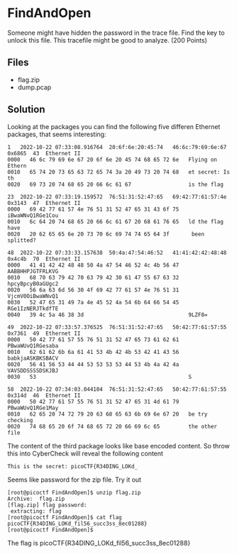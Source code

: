 # FindAndOpen
Someone might have hidden the password in the trace file.
Find the key to unlock this file. This tracefile might be good to analyze. (200 Points)

## Files
- flag.zip
- dump.pcap

## Solution
Looking at the packages you can find the following five differen Ethernet packages, that seems interesting:
```
1	2022-10-22 07:33:08.916764	20:6f:6e:20:45:74	46:6c:79:69:6e:67	0x6865	43	Ethernet II
0000   46 6c 79 69 6e 67 20 6f 6e 20 45 74 68 65 72 6e   Flying on Ethern
0010   65 74 20 73 65 63 72 65 74 3a 20 49 73 20 74 68   et secret: Is th
0020   69 73 20 74 68 65 20 66 6c 61 67                  is the flag

23	2022-10-22 07:33:19.159572	76:51:31:52:47:65	69:42:77:61:57:4e	0x3143	47	Ethernet II
0000   69 42 77 61 57 4e 76 51 31 52 47 65 31 43 6f 75   iBwaWNvQ1RGe1Cou
0010   6c 64 20 74 68 65 20 66 6c 61 67 20 68 61 76 65   ld the flag have
0020   20 62 65 65 6e 20 73 70 6c 69 74 74 65 64 3f       been splitted?

48	2022-10-22 07:33:33.157638	50:4a:47:54:46:52	41:41:42:42:48:48	0x4c4b	70	Ethernet II
0000   41 41 42 42 48 48 50 4a 47 54 46 52 4c 4b 56 47   AABBHHPJGTFRLKVG
0010   68 70 63 79 42 70 63 79 42 30 61 47 55 67 63 32   hpcyBpcyB0aGUgc2
0020   56 6a 63 6d 56 30 4f 69 42 77 61 57 4e 76 51 31   VjcmV0OiBwaWNvQ1
0030   52 47 65 31 49 7a 4e 45 52 4a 54 6b 64 66 54 45   RGe1IzNERJTkdfTE
0040   39 4c 5a 46 38 3d                                 9LZF8=

49	2022-10-22 07:33:57.376525	76:51:31:52:47:65	50:42:77:61:57:55	0x7361	49	Ethernet II
0000   50 42 77 61 57 55 76 51 31 52 47 65 73 61 62 61   PBwaWUvQ1RGesaba
0010   62 61 62 6b 6a 61 41 53 4b 42 4b 53 42 41 43 56   babkjaASKBKSBACV
0020   56 41 56 53 44 44 53 53 53 53 44 53 4b 4a 42 4a   VAVSDDSSSSDSKJBJ
0030   53                                                S

58	2022-10-22 07:34:03.044104	76:51:31:52:47:65	50:42:77:61:57:55	0x314d	46	Ethernet II
0000   50 42 77 61 57 55 76 51 31 52 47 65 31 4d 61 79   PBwaWUvQ1RGe1May
0010   62 65 20 74 72 79 20 63 68 65 63 6b 69 6e 67 20   be try checking 
0020   74 68 65 20 6f 74 68 65 72 20 66 69 6c 65         the other file
```

The content of the third package looks like base encoded content. So throw this into CyberCheck will reveal the following content
```
This is the secret: picoCTF{R34DING_LOKd_
```

Seems like password for the zip file. Try it out
```
[root@picoctf FindAndOpen]$ unzip flag.zip
Archive:  flag.zip
[flag.zip] flag password:
 extracting: flag
[root@picoctf FindAndOpen]$ cat flag
picoCTF{R34DING_LOKd_fil56_succ3ss_8ec01288}
[root@picoctf FindAndOpen]$
```

The flag is picoCTF{R34DING\_LOKd\_fil56\_succ3ss\_8ec01288}
